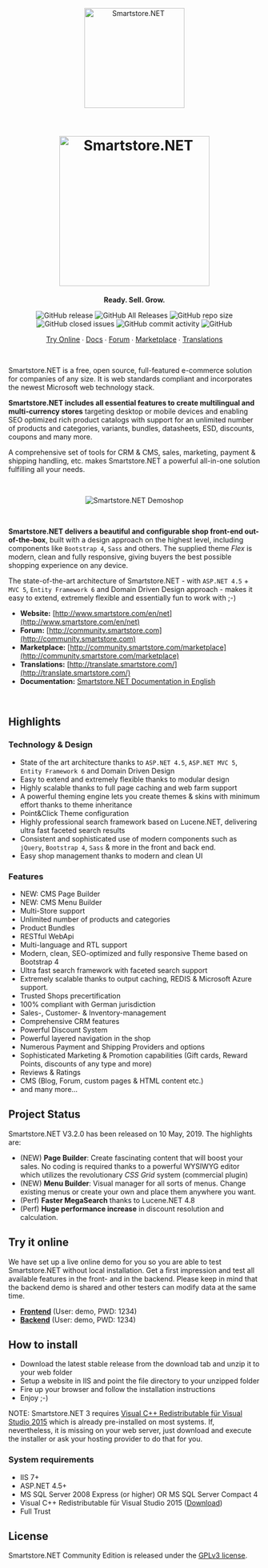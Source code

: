 <p align="center">
	<a href="https://www.smartstore.com" target="_blank" rel="noopener noreferrer">
		<img src="assets/smartstore-icon.png" alt="Smartstore.NET" width="200">
	</a>
</h1>

<br/>
<br/>

<h1 align="center">
	<img src="assets/smartstore-text.png" alt="Smartstore.NET" width="300">
</h1>
<p align="center"><strong>Ready. Sell. Grow.</strong></p>


<p align="center">
	<img alt="GitHub release" src="https://img.shields.io/github/release/smartstore/SmartStoreNET.svg?color=%2344b284">
	<img alt="GitHub All Releases" src="https://img.shields.io/github/downloads/smartstore/SmartStoreNET/total.svg?color=%23f7a833">
	<img alt="GitHub repo size" src="https://img.shields.io/github/repo-size/smartstore/SmartStoreNET.svg?color=%2364c1c7">
	<img alt="GitHub closed issues" src="https://img.shields.io/github/issues-closed/smartstore/SmartStoreNET.svg?color=%23307abe">
	<img alt="GitHub commit activity" src="https://img.shields.io/github/commit-activity/m/smartstore/SmartStoreNET.svg?color=%2399b433&label=commits">
	<img alt="GitHub" src="https://img.shields.io/github/license/smartstore/SmartStoreNET.svg?color=%23999999">
</p>

<p align="center">
	<a href="#try-it-online">Try Online</a> ∙
    <a href="http://docs.smartstore.com/display/SMNET/SmartStore.NET+Documentation+Home">Docs</a> ∙ 
	<a href="http://community.smartstore.com">Forum</a> ∙ 
	<a href="http://community.smartstore.com/marketplace">Marketplace</a> ∙ 
	<a href="http://translate.smartstore.com/">Translations</a>
</p>
<br/>

Smartstore.NET is a free, open source, full-featured e-commerce solution for companies of any size. It is web standards compliant and incorporates the newest Microsoft web technology stack.

**Smartstore.NET includes all essential features to create multilingual and multi-currency stores** targeting desktop or mobile devices and enabling SEO optimized rich product catalogs with support for an unlimited number of products and categories, variants, bundles, datasheets, ESD, discounts, coupons and many more.

A comprehensive set of tools for CRM & CMS, sales, marketing, payment & shipping handling, etc. makes Smartstore.NET a powerful all-in-one solution fulfilling all your needs.

<br/>
<p align="center">
  <img src="assets/smnet3-devices-sm.png" alt="Smartstore.NET Demoshop" />
</p>
<br/>

**Smartstore.NET delivers a beautiful and configurable shop front-end out-of-the-box**, built with a design approach on the highest level, including components like `Bootstrap 4`, `Sass` and others. The supplied theme _Flex_ is modern, clean and fully responsive, giving buyers the best possible shopping experience on any device. 

The state-of-the-art architecture of Smartstore.NET - with `ASP.NET 4.5` + `MVC 5`, `Entity Framework 6` and Domain Driven Design approach - makes it easy to extend, extremely flexible and essentially fun to work with ;-)

* **Website:** [http://www.smartstore.com/en/net](http://www.smartstore.com/en/net)
* **Forum:** [http://community.smartstore.com](http://community.smartstore.com)
* **Marketplace:** [http://community.smartstore.com/marketplace](http://community.smartstore.com/marketplace)
* **Translations:** [http://translate.smartstore.com/](http://translate.smartstore.com/)
* **Documentation:** [Smartstore.NET Documentation in English](http://docs.smartstore.com/display/SMNET/SmartStore.NET+Documentation+Home)

<p>&nbsp;</p>


## Highlights

### Technology & Design

* State of the art architecture thanks to `ASP.NET 4.5`, `ASP.NET MVC 5`, `Entity Framework 6` and Domain Driven Design
* Easy to extend and extremely flexible thanks to modular design
* Highly scalable thanks to full page caching and web farm support 
* A powerful theming engine lets you create themes & skins with minimum effort thanks to theme inheritance
* Point&Click Theme configuration
* Highly professional search framework based on Lucene.NET, delivering ultra fast faceted search results
* Consistent and sophisticated use of modern components such as `jQuery`, `Bootstrap 4`, `Sass` & more in the front and back end.
* Easy shop management thanks to modern and clean UI

### Features

* NEW: CMS Page Builder
* NEW: CMS Menu Builder
* Multi-Store support
* Unlimited number of products and categories
* Product Bundles
* RESTful WebApi
* Multi-language and RTL support
* Modern, clean, SEO-optimized and fully responsive Theme based on Bootstrap 4
* Ultra fast search framework with faceted search support
* Extremely scalable thanks to output caching, REDIS & Microsoft Azure support.
* Trusted Shops precertification
* 100% compliant with German jurisdiction
* Sales-, Customer- & Inventory-management
* Comprehensive CRM features
* Powerful Discount System
* Powerful layered navigation in the shop
* Numerous Payment and Shipping Providers and options
* Sophisticated Marketing & Promotion capabilities (Gift cards, Reward Points, discounts of any type and more)
* Reviews & Ratings
* CMS (Blog, Forum, custom pages & HTML content etc.)
* and many more...



## Project Status

Smartstore.NET V3.2.0 has been released on 10 May, 2019. The highlights are:

* (NEW) **Page Builder**: Create fascinating content that will boost your sales. No coding is required thanks to a powerful WYSIWYG editor which utilizes the revolutionary *CSS Grid* system (commercial plugin)
* (NEW) **Menu Builder**: Visual manager for all sorts of menus. Change existing menus or create your own and place them anywhere you want.
* (Perf) **Faster MegaSearch** thanks to Lucene.NET 4.8
* (Perf) **Huge performance increase** in discount resolution and calculation.



## Try it online

We have set up a live online demo for you so you are able to test Smartstore.NET without local installation. Get a first impression and test all available features in the front- and in the backend. Please keep in mind that the backend demo is shared and other testers can modify data at the same time.

* [**Frontend**](http://frontend.smartstore.net/en) (User: demo, PWD: 1234)
* [**Backend**](http://backend.smartstore.net/en/login) (User: demo, PWD: 1234)



## How to install

* Download the latest stable release from the download tab and unzip it to your web folder
* Setup a website in IIS and point the file directory to your unzipped folder
* Fire up your browser and follow the installation instructions
* Enjoy ;-)

NOTE: Smartstore.NET 3 requires [Visual C++ Redistributable für Visual Studio 2015](https://www.microsoft.com/en-US/download/details.aspx?id=52685) which is already pre-installed on most systems. If, nevertheless, it is missing on your web server, just download and execute the installer or ask your hosting provider to do that for you.

### System requirements

* IIS 7+
* ASP.NET 4.5+
* MS SQL Server 2008 Express (or higher) OR MS SQL Server Compact 4
* Visual C++ Redistributable für Visual Studio 2015 ([Download](https://www.microsoft.com/en-US/download/details.aspx?id=52685))
* Full Trust



## License

Smartstore.NET Community Edition is released under the [GPLv3 license](http://www.gnu.org/licenses/gpl-3.0.txt).
